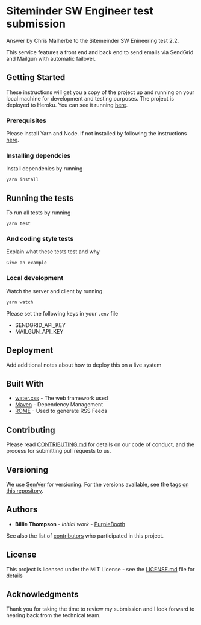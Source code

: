 # Siteminder SW Engineer test submission

Answer by Chris Malherbe to the Sitemeinder SW Enineering test 2.2.

This service features a front end and back end to send emails via SendGrid and Mailgun with automatic failover.


## Getting Started

These instructions will get you a copy of the project up and running on your local machine for development and testing purposes. The project is deployed to Heroku. You can see it running [here](https://siteminder-app.herokuapp.com).

### Prerequisites

Please install Yarn and Node. If not installed by following the instructions [here](https://yarnpkg.com/lang/en/docs/install/#mac-stable).


### Installing dependcies

Install dependenies by running

```
yarn install
```

## Running the tests

To run all tests by running

```
yarn test
```

### And coding style tests

Explain what these tests test and why

```
Give an example
```

### Local development

Watch the server and client by running

```
yarn watch
```

Please set the following keys in your `.env` file
- SENDGRID_API_KEY
- MAILGUN_API_KEY


## Deployment

Add additional notes about how to deploy this on a live system

## Built With

* [water.css](https://github.com/kognise/water.css) - The web framework used
* [Maven](https://maven.apache.org/) - Dependency Management
* [ROME](https://rometools.github.io/rome/) - Used to generate RSS Feeds

## Contributing

Please read [CONTRIBUTING.md](https://gist.github.com/PurpleBooth/b24679402957c63ec426) for details on our code of conduct, and the process for submitting pull requests to us.

## Versioning

We use [SemVer](http://semver.org/) for versioning. For the versions available, see the [tags on this repository](https://github.com/your/project/tags). 

## Authors

* **Billie Thompson** - *Initial work* - [PurpleBooth](https://github.com/PurpleBooth)

See also the list of [contributors](https://github.com/your/project/contributors) who participated in this project.

## License

This project is licensed under the MIT License - see the [LICENSE.md](LICENSE.md) file for details

## Acknowledgments
Thank you for taking the time to review my submission and I look forward to hearing back from the technical team.